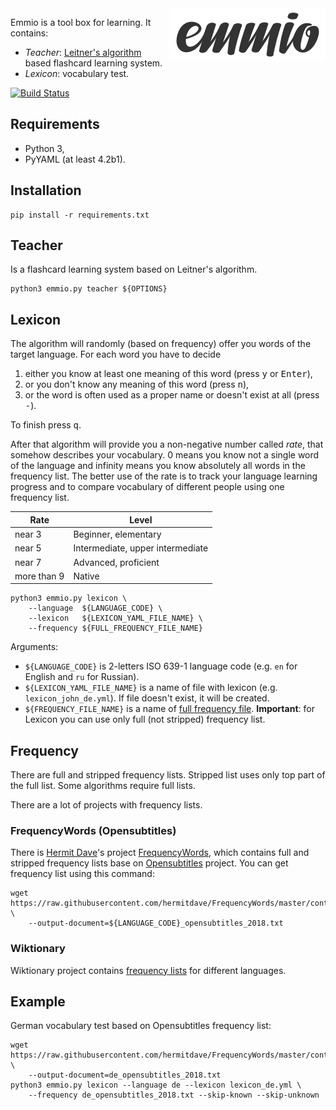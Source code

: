 <img align="right" src="https://raw.githubusercontent.com/enzet/Emmio/master/doc/logo.png" />

Emmio is a tool box for learning. It contains:

  * _Teacher_:
    [Leitner's algorithm](https://en.wikipedia.org/wiki/Leitner_system) based
    flashcard learning system.
  * _Lexicon_: vocabulary test.

[![Build Status](https://travis-ci.org/enzet/Emmio.svg?branch=master)](https://travis-ci.org/enzet/Emmio)

## Requirements ##

  * Python 3,
  * PyYAML (at least 4.2b1).

## Installation ##

```shell script
pip install -r requirements.txt
```

## Teacher ##

Is a flashcard learning system based on Leitner's algorithm.

```shell script
python3 emmio.py teacher ${OPTIONS}
```

## Lexicon ##

The algorithm will randomly (based on frequency) offer you words of the target
language. For each word you have to decide 

  1. either you know at least one meaning of this word (press <kbd>y</kbd> or 
     <kbd>Enter</kbd>),
  2. or you don't know any meaning of this word (press <kbd>n</kbd>), 
  3. or the word is often used as a proper name or doesn't exist at all (press
     <kbd>-</kbd>).

To finish press <kbd>q</kbd>.
 
After that algorithm will provide you a non-negative number called _rate_, that
somehow describes your vocabulary. 0 means you know not a single word of the
language and infinity means you know absolutely all words in the frequency list.
The better use of the rate is to track your language learning progress and to
compare vocabulary of different people using one frequency list.

| Rate        | Level                            |
|-------------|----------------------------------|
| near 3      | Beginner, elementary             |
| near 5      | Intermediate, upper intermediate |
| near 7      | Advanced, proficient             |
| more than 9 | Native                           |

```shell script
python3 emmio.py lexicon \
    --language  ${LANGUAGE_CODE} \
    --lexicon   ${LEXICON_YAML_FILE_NAME} \
    --frequency ${FULL_FREQUENCY_FILE_NAME}    
```

Arguments:

  * `${LANGUAGE_CODE}` is 2-letters ISO 639-1 language code (e.g. `en` for
    English and `ru` for Russian).
  * `${LEXICON_YAML_FILE_NAME}` is a name of file with lexicon (e.g. 
    `lexicon_john_de.yml`). If file doesn't exist, it will be created.
  * `${FREQUENCY_FILE_NAME}` is a name of [full frequency file](#frequency). 
    __Important__: for Lexicon you can use only full (not stripped) frequency 
    list.

## Frequency ##

There are full and stripped frequency lists. Stripped list uses only top part of
the full list. Some algorithms require full lists.

There are a lot of projects with frequency lists.

### FrequencyWords (Opensubtitles) ###

There is [Hermit Dave](https://github.com/hermitdave)'s project
[FrequencyWords](https://github.com/hermitdave/FrequencyWords), which contains
full and stripped frequency lists base on
[Opensubtitles](https://www.opensubtitles.org) project. You can get frequency
list using this command:

```shell script
wget https://raw.githubusercontent.com/hermitdave/FrequencyWords/master/content/2018/${LANGUAGE_CODE}/${LANGUAGE_CODE}_full.txt \
    --output-document=${LANGUAGE_CODE}_opensubtitles_2018.txt
```

### Wiktionary ###

Wiktionary project contains
[frequency lists](https://en.wiktionary.org/wiki/Wiktionary:Frequency_lists) for
different languages.

## Example ##

German vocabulary test based on Opensubtitles frequency list:

```shell script
wget https://raw.githubusercontent.com/hermitdave/FrequencyWords/master/content/2018/de/de_full.txt \
    --output-document=de_opensubtitles_2018.txt
python3 emmio.py lexicon --language de --lexicon lexicon_de.yml \
    --frequency de_opensubtitles_2018.txt --skip-known --skip-unknown
```
